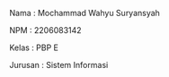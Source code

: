 Nama    : Mochammad Wahyu Suryansyah

NPM     : 2206083142

Kelas   : PBP E

Jurusan : Sistem Informasi